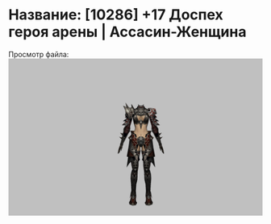 # Название: [10286] +17 Доспех героя арены | Ассасин-Женщина

Просмотр файла:
![p070031.png](p070031.png)